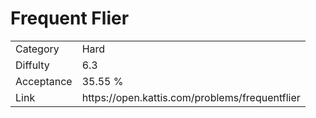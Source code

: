 # Frequent Flier

<table>
    <tr>
        <td>Category</td>
        <td>Hard</td>
    </tr>
    <tr>
        <td>Diffulty</td>
        <td>6.3</td>
    </tr>
    <tr>
        <td>Acceptance</td>
        <td>35.55 %</td>
    </tr>
    <tr>
        <td>Link</td>
        <td>https://open.kattis.com/problems/frequentflier</td>
    </tr>
</table>